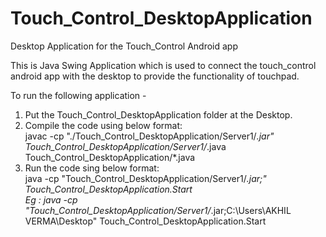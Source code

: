 # Touch_Control_DesktopApplication
Desktop Application for the Touch_Control Android app

This is Java Swing Application which is used to connect the touch_control android app with the desktop to provide the functionality of touchpad.

To run the following application -
1) Put the Touch_Control_DesktopApplication folder at the Desktop.
2) Compile the code using below format:<br>
javac -cp "./Touch_Control_DesktopApplication/Server1/*.jar" Touch_Control_DesktopApplication/Server1/*.java Touch_Control_DesktopApplication/*.java<br>
3) Run the code sing below format:<br>
  java -cp "Touch_Control_DesktopApplication/Server1/*.jar;<Path to Desktop>" Touch_Control_DesktopApplication.Start<br>
Eg : java -cp "Touch_Control_DesktopApplication/Server1/*.jar;C:\Users\AKHIL VERMA\Desktop" Touch_Control_DesktopApplication.Start
